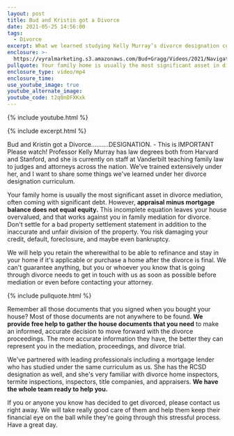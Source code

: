 ```yaml
---
layout: post
title: Bud and Kristin got a Divorce
date: 2021-05-25 14:56:00
tags:
  - Divorce
excerpt: What we learned studying Kelly Murray’s divorce designation curriculum.
enclosure: >-
  https://vyralmarketing.s3.amazonaws.com/Bud+Gragg/Videos/2021/Navigating+Divorce+With+Your+Property+Intact.mp4
pullquote: Your family home is usually the most significant asset in divorce mediation.
enclosure_type: video/mp4
enclosure_time:
use_youtube_image: true
youtube_alternate_image:
youtube_code: t2q0nDFXKxk
---
```

{% include youtube.html %}

{% include excerpt.html %}

Bud and Kristin got a Divorce……….DESIGNATION. - This is IMPORTANT Please watch\! Professor Kelly Murray has law degrees both from Harvard and Stanford, and she is currently on staff at Vanderbilt teaching family law to judges and attorneys across the nation. We’ve trained extensively under her, and I want to share some things we've learned under her divorce designation curriculum.

Your family home is usually the most significant asset in divorce mediation, often coming with significant debt. However, **appraisal minus mortgage balance does not equal equity.** This incomplete equation leaves your house overvalued, and that works against you in family mediation for divorce. Don't settle for a bad property settlement statement in addition to the inaccurate and unfair division of the property. You risk damaging your credit, default, foreclosure, and maybe even bankruptcy.

We will help you retain the wherewithal to be able to refinance and stay in your home if it's applicable or purchase a home after the divorce is final. We can't guarantee anything, but you or whoever you know that is going through divorce needs to get in touch with us as soon as possible before mediation or even before contacting your attorney.

{% include pullquote.html %}

Remember all those documents that you signed when you bought your house? Most of those documents are not anywhere to be found. **We provide free help to gather the house documents that you need** to make an informed, accurate decision to move forward with the divorce proceedings. The more accurate information they have, the better they can represent you in the mediation, proceedings, and divorce trial.

We've partnered with leading professionals including a mortgage lender who has studied under the same curriculum as us. She has the RCSD designation as well, and she's very familiar with divorce home inspectors, termite inspections, inspectors, title companies, and appraisers. **We have the whole team ready to help you.**

If you or anyone you know has decided to get divorced, please contact us right away. We will take really good care of them and help them keep their financial eye on the ball while they're going through this stressful process. Have a great day.

